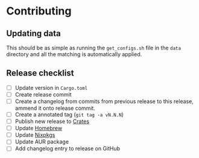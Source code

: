# Contributing

## Updating data

This should be as simple as running the `get_configs.sh` file in the `data` directory
and all the matching is automatically applied.

## Release checklist

- [ ] Update version in `Cargo.toml`
- [ ] Create release commit
- [ ] Create a changelog from commits from previous release to this release,
      ammend it onto release commit.
- [ ] Create a annotated tag (`git tag -a vN.N.N`)
- [ ] Publish new release to [Crates](https://crates.io/crates/git-ignore-generator)
- [ ] Update [Homebrew](https://github.com/sondr3/homebrew-taps)
- [ ] Update [Nixpkgs](https://github.com/sondr3/nixpkgs/blob/master/pkgs/applications/version-management/git-and-tools/git-ignore/default.nix)
- [ ] Update AUR package
- [ ] Add changelog entry to release on GitHub
